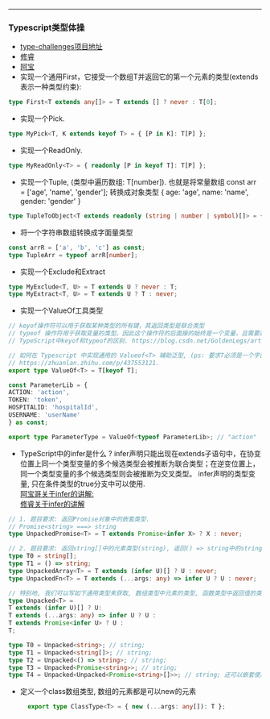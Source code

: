 --------------------------------
### Typescript类型体操
 - [type-challenges项目地址](https://gitee.com/jayjayyoung123/type-challenges/tree/master)
 - [修睿](https://www.bilibili.com/video/BV1a34y1B7E7/?spm_id_from=pageDriver)
 - [阿宝](https://www.bilibili.com/video/BV1qv4y1P7D2?spm_id_from=333.1007.top_right_bar_window_default_collection.content.click)
 - 实现一个通用First，它接受一个数组T并返回它的第一个元素的类型(extends 表示一种类型约束):
  ```typescript
  type First<T extends any[]> = T extends [] ? never : T[0];
  ```

 - 实现一个Pick.
  ```typescript
  type MyPick<T, K extends keyof T> = { [P in K]: T[P] };
  ```

 - 实现一个ReadOnly.
  ```typescript
  type MyReadOnly<T> = { readonly [P in keyof T]: T[P] };
  ```

 - 实现一个Tuple, (类型中遍历数组: T[number]).
  也就是将常量数组 const arr = ['age', 'name', 'gender']; 转换成对象类型 { age: 'age', name: 'name', gender: 'gender' }
  ```typescript
  type TupleToObject<T extends readonly (string | number | symbol)[]> = { [P in T[number]]: P };
  ```

- 将一个字符串数组转换成字面量类型
```typescript
const arrR = ['a', 'b', 'c'] as const;
type TupleArr = typeof arrR[number];
```

 - 实现一个Exclude和Extract
  ```typescript
  type MyExclude<T, U> = T extends U ? never : T;
  type MyExtract<T, U> = T extends U ? T : never;
  ```

  - 实现一个ValueOf工具类型
  ```typescript
  // keyof操作符可以用于获取某种类型的所有键，其返回类型是联合类型
  // typeof 操作符用于获取变量的类型。因此这个操作符的后面接的始终是一个变量，且需要运用到类型定义当中
  // TypeScript中keyof和typeof的区别. https://blog.csdn.net/GoldenLegs/article/details/112966081

  // 如何在 Typescript 中实现通用的 Valueof<T> 辅助泛型, (ps: 要求T必须是一个字面量类型as const).
  // https://zhuanlan.zhihu.com/p/437553121.
  export type ValueOf<T> = T[keyof T];

  const ParameterLib = {
  ACTION: 'action',
  TOKEN: 'token',
  HOSPITALID: 'hospitalId',
  USERNAME: 'userName'
  } as const;

  export type ParameterType = ValueOf<typeof ParameterLib>; // "action" | "token" | "hospitalId" | "userName"
  ```

  - TypeScript中的infer是什么 ?
   infer声明只能出现在extends子语句中，在协变位置上同一个类型变量的多个候选类型会被推断为联合类型；在逆变位置上，同一个类型变量的多个候选类型则会被推断为交叉类型。
   infer声明的类型变量, 只在条件类型的true分支中可以使用.<br />
   [阿宝哥关于infer的讲解:](https://www.bilibili.com/video/BV1qv4y1P7D2?spm_id_from=333.1007.top_right_bar_window_default_collection.content.click) <br />
   [修睿关于infer的讲解](https://www.bilibili.com/video/BV1uB4y1m7Hv/?spm_id_from=333.788)
 ```typescript
// 1. 题目要求: 返回Promise对象中的嵌套类型.
// Promise<string> ===> string
type UnpackedPromise<T> = T extends Promise<infer X> ? X : never;

// 2. 题目要求: 返回string[]中的元素类型(string), 返回() => string中的string
type T0 = string[];
type T1 = () => string;
type UnpackedArray<T> = T extends (infer U)[] ? U : never;
type UnpackedFn<T> = T extends (...args: any) => infer U ? U : never;

// 特别地, 我们可以写如下通用类型来获取, 数组类型中元素的类型, 函数类型中返回值的类型, 以及Promise中返回值的类型等.
type Unpacked<T> = 
T extends (infer U)[] ? U:
T extends (...args: any) => infer U ? U :
T extends Promise<infer U> ? U :
T;

type T0 = Unpacked<string>; // string;
type T1 = Unpacked<string[]>; // string;
type T2 = Unpacked<() => string>; // string;
type T3 = Unpacked<Promise<string>>; // string;
type T4 = Unpacked<Unpacked<Promise<string>[]>>; // string; 还可以嵌套使用

 ```

- 定义一个class数组类型, 数组的元素都是可以new的元素
  ```typescript
    export type ClassType<T> = { new (...args: any[]): T };
  ```
  